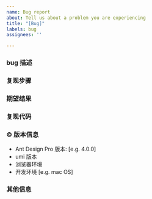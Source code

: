 ```yaml
---
name: Bug report
about: Tell us about a problem you are experiencing
title: "[Bug]"
labels: bug
assignees: ''

---
```


### bug 描述

<!--
详细地描述 bug，让大家都能理解
-->

### 复现步骤

<!--
清晰描述复现步骤，让别人也能看到问题
-->

### 期望结果

<!--
描述你原本期望看到的结果
-->

### 复现代码

<!--
提供可复现的代码，仓库，或线上示例
-->

### © 版本信息

- Ant Design Pro 版本: [e.g. 4.0.0]
- umi 版本
- 浏览器环境
- 开发环境 [e.g. mac OS]

### 其他信息

<!--
如截图等其他信息可以贴在这里
-->
